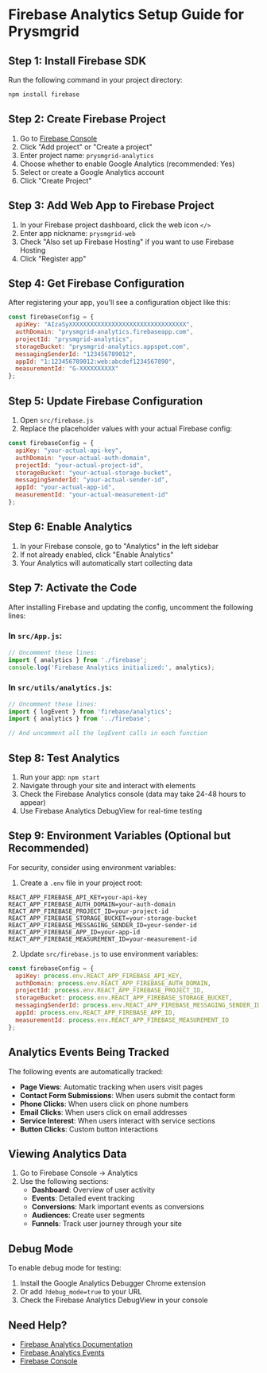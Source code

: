 # Firebase Analytics Setup Guide for Prysmgrid

## Step 1: Install Firebase SDK

Run the following command in your project directory:

```bash
npm install firebase
```

## Step 2: Create Firebase Project

1. Go to [Firebase Console](https://console.firebase.google.com/)
2. Click "Add project" or "Create a project"
3. Enter project name: `prysmgrid-analytics`
4. Choose whether to enable Google Analytics (recommended: Yes)
5. Select or create a Google Analytics account
6. Click "Create Project"

## Step 3: Add Web App to Firebase Project

1. In your Firebase project dashboard, click the web icon `</>`
2. Enter app nickname: `prysmgrid-web`
3. Check "Also set up Firebase Hosting" if you want to use Firebase Hosting
4. Click "Register app"

## Step 4: Get Firebase Configuration

After registering your app, you'll see a configuration object like this:

```javascript
const firebaseConfig = {
  apiKey: "AIzaSyXXXXXXXXXXXXXXXXXXXXXXXXXXXXXXXXX",
  authDomain: "prysmgrid-analytics.firebaseapp.com",
  projectId: "prysmgrid-analytics",
  storageBucket: "prysmgrid-analytics.appspot.com",
  messagingSenderId: "123456789012",
  appId: "1:123456789012:web:abcdef1234567890",
  measurementId: "G-XXXXXXXXXX"
};
```

## Step 5: Update Firebase Configuration

1. Open `src/firebase.js`
2. Replace the placeholder values with your actual Firebase config:

```javascript
const firebaseConfig = {
  apiKey: "your-actual-api-key",
  authDomain: "your-actual-auth-domain",
  projectId: "your-actual-project-id",
  storageBucket: "your-actual-storage-bucket",
  messagingSenderId: "your-actual-sender-id",
  appId: "your-actual-app-id",
  measurementId: "your-actual-measurement-id"
};
```

## Step 6: Enable Analytics

1. In your Firebase console, go to "Analytics" in the left sidebar
2. If not already enabled, click "Enable Analytics"
3. Your Analytics will automatically start collecting data

## Step 7: Activate the Code

After installing Firebase and updating the config, uncomment the following lines:

### In `src/App.js`:
```javascript
// Uncomment these lines:
import { analytics } from './firebase';
console.log('Firebase Analytics initialized:', analytics);
```

### In `src/utils/analytics.js`:
```javascript
// Uncomment these lines:
import { logEvent } from 'firebase/analytics';
import { analytics } from '../firebase';

// And uncomment all the logEvent calls in each function
```

## Step 8: Test Analytics

1. Run your app: `npm start`
2. Navigate through your site and interact with elements
3. Check the Firebase Analytics console (data may take 24-48 hours to appear)
4. Use Firebase Analytics DebugView for real-time testing

## Step 9: Environment Variables (Optional but Recommended)

For security, consider using environment variables:

1. Create a `.env` file in your project root:
```
REACT_APP_FIREBASE_API_KEY=your-api-key
REACT_APP_FIREBASE_AUTH_DOMAIN=your-auth-domain
REACT_APP_FIREBASE_PROJECT_ID=your-project-id
REACT_APP_FIREBASE_STORAGE_BUCKET=your-storage-bucket
REACT_APP_FIREBASE_MESSAGING_SENDER_ID=your-sender-id
REACT_APP_FIREBASE_APP_ID=your-app-id
REACT_APP_FIREBASE_MEASUREMENT_ID=your-measurement-id
```

2. Update `src/firebase.js` to use environment variables:
```javascript
const firebaseConfig = {
  apiKey: process.env.REACT_APP_FIREBASE_API_KEY,
  authDomain: process.env.REACT_APP_FIREBASE_AUTH_DOMAIN,
  projectId: process.env.REACT_APP_FIREBASE_PROJECT_ID,
  storageBucket: process.env.REACT_APP_FIREBASE_STORAGE_BUCKET,
  messagingSenderId: process.env.REACT_APP_FIREBASE_MESSAGING_SENDER_ID,
  appId: process.env.REACT_APP_FIREBASE_APP_ID,
  measurementId: process.env.REACT_APP_FIREBASE_MEASUREMENT_ID
};
```

## Analytics Events Being Tracked

The following events are automatically tracked:

- **Page Views**: Automatic tracking when users visit pages
- **Contact Form Submissions**: When users submit the contact form
- **Phone Clicks**: When users click on phone numbers
- **Email Clicks**: When users click on email addresses
- **Service Interest**: When users interact with service sections
- **Button Clicks**: Custom button interactions

## Viewing Analytics Data

1. Go to Firebase Console → Analytics
2. Use the following sections:
   - **Dashboard**: Overview of user activity
   - **Events**: Detailed event tracking
   - **Conversions**: Mark important events as conversions
   - **Audiences**: Create user segments
   - **Funnels**: Track user journey through your site

## Debug Mode

To enable debug mode for testing:

1. Install the Google Analytics Debugger Chrome extension
2. Or add `?debug_mode=true` to your URL
3. Check the Firebase Analytics DebugView in your console

## Need Help?

- [Firebase Analytics Documentation](https://firebase.google.com/docs/analytics)
- [Firebase Analytics Events](https://firebase.google.com/docs/analytics/events)
- [Firebase Console](https://console.firebase.google.com/) 